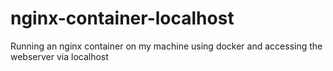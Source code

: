 # nginx-container-localhost
Running an nginx container on my machine using docker and accessing the webserver via localhost
